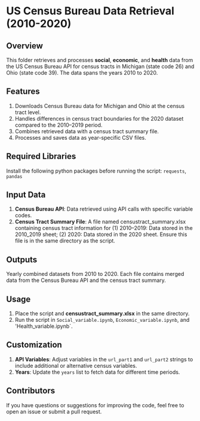 # **US Census Bureau Data Retrieval (2010-2020)**

## **Overview**
This folder retrieves and processes **social**, **economic**, and **health** data from the US Census Bureau API for census tracts in Michigan (state code 26) and Ohio (state code 39). The data spans the years 2010 to 2020.

## **Features**
1. Downloads Census Bureau data for Michigan and Ohio at the census tract level.
2. Handles differences in census tract boundaries for the 2020 dataset compared to the 2010–2019 period.
3. Combines retrieved data with a census tract summary file.
4. Processes and saves data as year-specific CSV files.

## **Required Libraries**
Install the following python packages before running the script: `requests`, `pandas`

## **Input Data**
1. **Census Bureau API**: Data retrieved using API calls with specific variable codes.
2. **Census Tract Summary File**: A file named censustract_summary.xlsx containing census tract information for (1) 2010–2019: Data stored in the 2010_2019 sheet; (2) 2020: Data stored in the 2020 sheet. Ensure this file is in the same directory as the script.

## **Outputs**
Yearly combined datasets from 2010 to 2020. Each file contains merged data from the Census Bureau API and the census tract summary.

## **Usage**
1. Place the script and **censustract_summary.xlsx** in the same directory.
2. Run the script in `Social_variable.ipynb`, `Economic_variable.ipynb`, and 'Health_variable.ipynb`.

## **Customization**
1. **API Variables**: Adjust variables in the `url_part1` and `url_part2` strings to include additional or alternative census variables.
2. **Years**: Update the `years` list to fetch data for different time periods.

## **Contributors**
If you have questions or suggestions for improving the code, feel free to open an issue or submit a pull request.